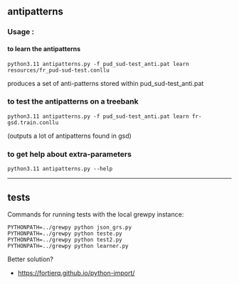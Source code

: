 ## antipatterns

### Usage : 

#### to learn the antipatterns

    python3.11 antipatterns.py -f pud_sud-test_anti.pat learn resources/fr_pud-sud-test.conllu

produces a set of anti-patterns stored within pud_sud-test_anti.pat

### to test the antipatterns on a treebank

    python3.11 antipatterns.py -f pud_sud-test_anti.pat learn fr-gsd.train.conllu

(outputs a lot of antipatterns found in gsd)


### to get help about extra-parameters

    python3.11 antipatterns.py --help

-------------------

## tests

Commands for running tests with the local grewpy instance:

```
PYTHONPATH=../grewpy python json_grs.py
PYTHONPATH=../grewpy python teste.py
PYTHONPATH=../grewpy python test2.py
PYTHONPATH=../grewpy python learner.py
```

Better solution?
 * https://fortierq.github.io/python-import/
